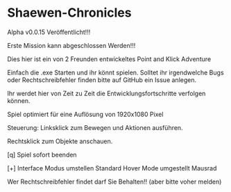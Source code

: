﻿
Shaewen-Chronicles
==================

Alpha v0.0.15 Veröffentlicht!!!

Erste Mission kann abgeschlossen Werden!!!

Dies hier ist ein von 2 Freunden entwickeltes Point and Klick Adventure

Einfach die .exe Starten und ihr könnt spielen.
Solltet ihr irgendwelche Bugs oder Rechtschreibfehler finden bitte auf GitHub ein Issue anlegen.

Ihr werdet hier von Zeit zu Zeit die Entwicklungsfortschritte verfolgen können.


Spiel optimiert für eine Auflösung von 1920x1080 Pixel


Steuerung:
Linksklick zum Bewegen und Aktionen ausführen.

Rechtsklick zum Objekte anschauen.

[q] Spiel sofort beenden

[+] Interface Modus umstellen Standard Hover Mode umgestellt Mausrad


Wer Rechtschreibfehler findet darf Sie Behalten!! (aber bitte voher melden)